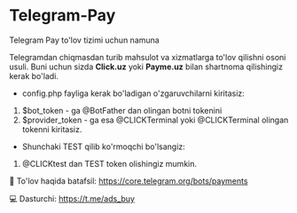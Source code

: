 # Telegram-Pay
 Telegram Pay to'lov tizimi uchun namuna

Telegramdan chiqmasdan turib mahsulot va xizmatlarga to'lov qilishni osoni usuli.
Buni uchun sizda **Click.uz** yoki **Payme.uz** bilan shartnoma qilishingiz kerak bo'ladi.

* config.php fayliga kerak bo'ladigan o'zgaruvchilarni kiritasiz:
1.  $bot_token - ga @BotFather dan olingan botni tokenini
2.  $provider_token - ga esa @CLICKTerminal yoki @CLICKTerminal olingan tokenni kiritasiz.


* Shunchaki TEST qilib ko'rmoqchi bo'lsangiz:
1. @CLICKtest dan TEST token olishingiz mumkin.

🔗 To'lov haqida batafsil: https://core.telegram.org/bots/payments

💻 Dasturchi: https://t.me/ads_buy
